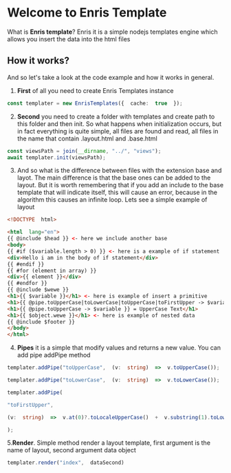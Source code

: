 # Welcome to Enris Template

What is **Enris template**? Enris it is a simple nodejs templates engine which allows you insert the data into the html files

## How it works?
And so let's take a look at the code example and how it works in general.

 1. **First** of all you need to create Enris Templates instance
```typescript
const templater = new EnrisTemplates({  cache:  true  });
```
2. **Second** you need to create a folder with templates and create path to this folder and then init. So what happens when initialization occurs, but in fact everything is quite simple, all files are found and read, all files in the name that contain .layout.html and .base.html
```typescript
const viewsPath = join(__dirname, "../", "views");
await templater.init(viewsPath);
```
3. And so what is the difference between files with the extension base and layot. The main difference is that the base ones can be added to the layout. But it is worth remembering that if you add an include to the base template that will indicate itself, this will cause an error, because in the algorithm this causes an infinite loop.
Lets see a simple example of layout
```html
<!DOCTYPE  html>

<html  lang="en">
{{ @include $head }} <- here we include another base
<body>
{{ #if ($variable.length > 0) }} <- here is a example of if statement
<div>Hello i am in the body of if statement</div>
{{ #endif }}
{{ #for (element in array) }}
<div>{{ element }}</div>
{{ #endfor }}
{{ @include $wewe }} 
<h1>{{ $variable }}</h1> <- here is example of insert a primitive
<h1>{{ @pipe.toUpperCase|toLowerCase|toUpperCase|toFirstUpper -> $variable }} = FirstUpper</h1> <- here is example of pipe
<h1>{{ @pipe.toUpperCase -> $variable }} = UpperCase Text</h1>
<h1>{{ $object.wewe }}</h1> <- here is example of nested data
{{ @include $footer }}
</body>
</html>
```
4. **Pipes** it is a simple that modify values and returns a new value. You can add pipe addPipe method
```typescript
templater.addPipe("toUpperCase",  (v:  string)  =>  v.toUpperCase());

templater.addPipe("toLowerCase",  (v:  string)  =>  v.toLowerCase());

templater.addPipe(

"toFirstUpper",

(v:  string)  =>  v.at(0)?.toLocaleUpperCase()  +  v.substring(1).toLowerCase()

);
```
5.**Render**. Simple method render a layout template, first argument is the name of layout, second argument data object
```typescript
templater.render("index",  dataSecond)
```